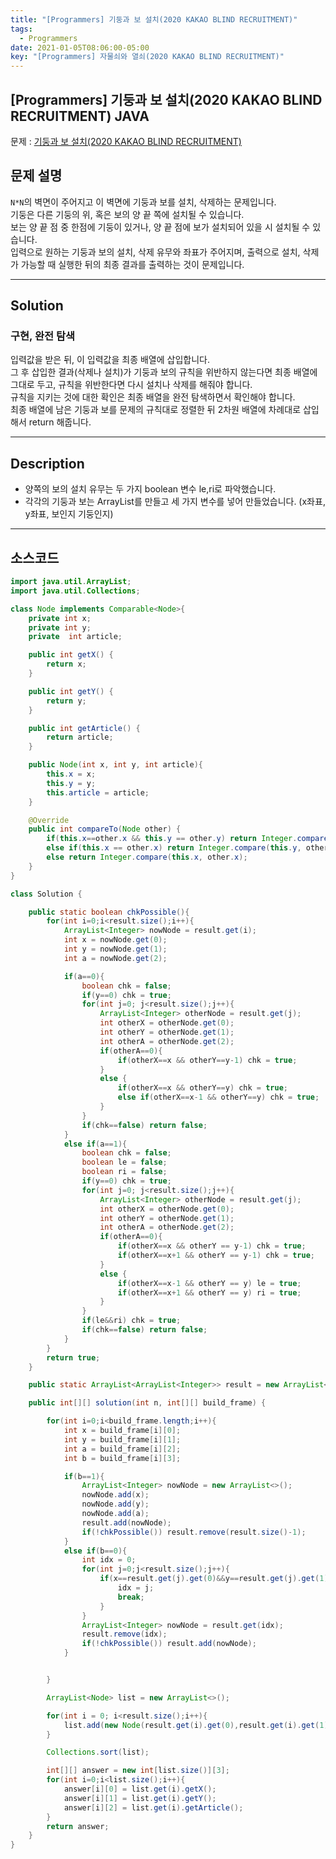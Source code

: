 ```yaml
---
title: "[Programmers] 기둥과 보 설치(2020 KAKAO BLIND RECRUITMENT)"
tags:
  - Programmers
date: 2021-01-05T08:06:00-05:00
key: "[Programmers] 자물쇠와 열쇠(2020 KAKAO BLIND RECRUITMENT)"
---
```


## [Programmers] 기둥과 보 설치(2020 KAKAO BLIND RECRUITMENT) JAVA

<!--more-->

문제 : [기둥과 보 설치(2020 KAKAO BLIND RECRUITMENT)](https://programmers.co.kr/learn/courses/30/lessons/60061)<br>


## 문제 설명

`N*N`의 벽면이 주어지고 이 벽면에 기둥과 보를 설치, 삭제하는 문제입니다.<br>
기둥은 다른 기둥의 위, 혹은 보의 양 끝 쪽에 설치될 수 있습니다.<br>
보는 양 끝 점 중 한점에 기둥이 있거나, 양 끝 점에 보가 설치되어 있을 시 설치될 수 있습니다.<br>
입력으로 원하는 기둥과 보의 설치, 삭제 유무와 좌표가 주어지며, 출력으로 설치, 삭제가 가능할 때 실행한 뒤의 최종 결과를 출력하는 것이 문제입니다.<br>

---

## Solution

### 구현, 완전 탐색

입력값을 받은 뒤, 이 입력값을 최종 배열에 삽입합니다.<br>
그 후 삽입한 결과(삭제나 설치)가 기둥과 보의 규칙을 위반하지 않는다면 최종 배열에 그대로 두고, 규칙을 위반한다면 다시 설치나 삭제를 해줘야 합니다.<br>
규칙을 지키는 것에 대한 확인은 최종 배열을 완전 탐색하면서 확인해야 합니다.<br>
최종 배열에 남은 기둥과 보를 문제의 규칙대로 정렬한 뒤 2차원 배열에 차례대로 삽입해서 return 해줍니다.<br>

---

## Description

- 양쪽의 보의 설치 유무는 두 가지 boolean 변수 le,ri로 파악했습니다.
- 각각의 기둥과 보는 ArrayList를 만들고 세 가지 변수를 넣어 만들었습니다. (x좌표, y좌표, 보인지 기둥인지)

---

## 소스코드

```java
import java.util.ArrayList;
import java.util.Collections;

class Node implements Comparable<Node>{
    private int x;
    private int y;
    private  int article;

    public int getX() {
        return x;
    }

    public int getY() {
        return y;
    }

    public int getArticle() {
        return article;
    }

    public Node(int x, int y, int article){
        this.x = x;
        this.y = y;
        this.article = article;
    }

    @Override
    public int compareTo(Node other) {
        if(this.x==other.x && this.y == other.y) return Integer.compare(this.article,other.article);
        else if(this.x == other.x) return Integer.compare(this.y, other.y);
        else return Integer.compare(this.x, other.x);
    }
}

class Solution {

    public static boolean chkPossible(){
        for(int i=0;i<result.size();i++){
            ArrayList<Integer> nowNode = result.get(i);
            int x = nowNode.get(0);
            int y = nowNode.get(1);
            int a = nowNode.get(2);

            if(a==0){
                boolean chk = false;
                if(y==0) chk = true;
                for(int j=0; j<result.size();j++){
                    ArrayList<Integer> otherNode = result.get(j);
                    int otherX = otherNode.get(0);
                    int otherY = otherNode.get(1);
                    int otherA = otherNode.get(2);
                    if(otherA==0){
                        if(otherX==x && otherY==y-1) chk = true;
                    }
                    else {
                        if(otherX==x && otherY==y) chk = true;
                        else if(otherX==x-1 && otherY==y) chk = true;
                    }
                }
                if(chk==false) return false;
            }
            else if(a==1){
                boolean chk = false;
                boolean le = false;
                boolean ri = false;
                if(y==0) chk = true;
                for(int j=0; j<result.size();j++){
                    ArrayList<Integer> otherNode = result.get(j);
                    int otherX = otherNode.get(0);
                    int otherY = otherNode.get(1);
                    int otherA = otherNode.get(2);
                    if(otherA==0){
                        if(otherX==x && otherY == y-1) chk = true;
                        if(otherX==x+1 && otherY == y-1) chk = true;
                    }
                    else {
                        if(otherX==x-1 && otherY == y) le = true;
                        if(otherX==x+1 && otherY == y) ri = true;
                    }
                }
                if(le&&ri) chk = true;
                if(chk==false) return false;
            }
        }
        return true;
    }

    public static ArrayList<ArrayList<Integer>> result = new ArrayList<ArrayList<Integer>>();

    public int[][] solution(int n, int[][] build_frame) {

        for(int i=0;i<build_frame.length;i++){
            int x = build_frame[i][0];
            int y = build_frame[i][1];
            int a = build_frame[i][2];
            int b = build_frame[i][3];

            if(b==1){
                ArrayList<Integer> nowNode = new ArrayList<>();
                nowNode.add(x);
                nowNode.add(y);
                nowNode.add(a);
                result.add(nowNode);
                if(!chkPossible()) result.remove(result.size()-1);
            }
            else if(b==0){
                int idx = 0;
                for(int j=0;j<result.size();j++){
                    if(x==result.get(j).get(0)&&y==result.get(j).get(1)&&a==result.get(j).get(2)){
                        idx = j;
                        break;
                    }
                }
                ArrayList<Integer> nowNode = result.get(idx);
                result.remove(idx);
                if(!chkPossible()) result.add(nowNode);
            }


        }

        ArrayList<Node> list = new ArrayList<>();

        for(int i = 0; i<result.size();i++){
            list.add(new Node(result.get(i).get(0),result.get(i).get(1),result.get(i).get(2)));
        }

        Collections.sort(list);

        int[][] answer = new int[list.size()][3];
        for(int i=0;i<list.size();i++){
            answer[i][0] = list.get(i).getX();
            answer[i][1] = list.get(i).getY();
            answer[i][2] = list.get(i).getArticle();
        }
        return answer;
    }
}
```